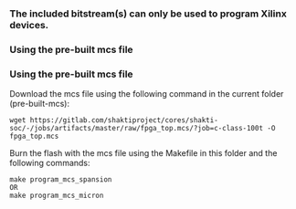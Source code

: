 ### The included bitstream(s) can only be used to program Xilinx devices.
### Using the pre-built mcs file
### Using the pre-built mcs file
Download the mcs file using the following command in the current folder (pre-built-mcs):

```
wget https://gitlab.com/shaktiproject/cores/shakti-soc/-/jobs/artifacts/master/raw/fpga_top.mcs/?job=c-class-100t -O fpga_top.mcs
```

Burn the flash with the mcs file using the Makefile in this folder and the following commands:
```
make program_mcs_spansion
OR
make program_mcs_micron
```

